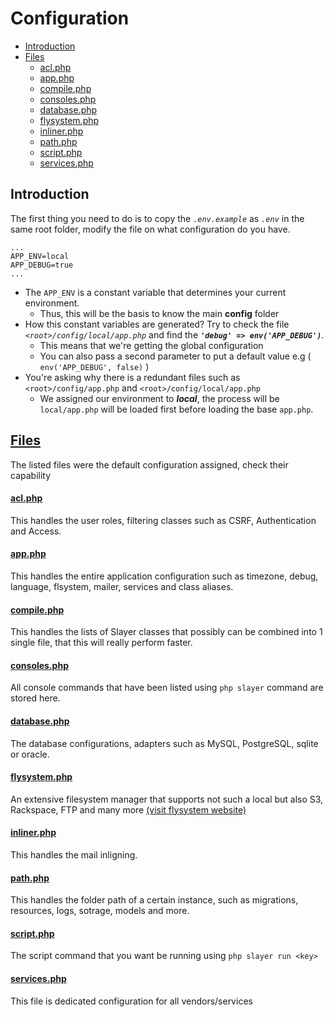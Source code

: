 # Configuration

- [Introduction](#introduction)
- [Files](#files)
    - [acl.php](#aclphp)
    - [app.php](#appphp)
    - [compile.php](#compilephp)
    - [consoles.php](#consolesphp)
    - [database.php](#databasephp)
    - [flysystem.php](#flysystemphp)
    - [inliner.php](#inlinerphp)
    - [path.php](#pathphp)
    - [script.php](#scriptphp)
    - [services.php](#servicesphp)

## Introduction

The first thing you need to do is to copy the *`.env.example`* as *`.env`* in the same root folder, modify the file on what configuration do you have.

```
...
APP_ENV=local
APP_DEBUG=true
...
```

* The `APP_ENV` is a constant variable that determines your current environment.
  * Thus, this will be the basis to know the main __config__ folder
* How this constant variables are generated? Try to check  the file *`<root>/config/local/app.php`* and find the *__`'debug' => env('APP_DEBUG')`__*.
  * This means that we're getting the global configuration
  * You can also pass a second parameter to put a default value e.g ( `env('APP_DEBUG', false)` )
* You're asking why there is a redundant files such as `<root>/config/app.php` and `<root>/config/local/app.php`
  * We assigned our environment to __*local*__, the process will be `local/app.php` will be loaded first before loading the base `app.php`.

## [Files](#files)

The listed files were the default configuration assigned, check their capability

#### [acl.php](#aclphp)
This handles the user roles, filtering classes such as CSRF, Authentication and Access.

#### [app.php](#appphp)
This handles the entire application configuration such as timezone, debug, language, flsystem, mailer, services and class aliases.

#### [compile.php](#compilephp)
This handles the lists of Slayer classes that possibly can be combined into 1 single file, that this will really perform faster.

#### [consoles.php](#consolesphp)
All console commands that have been listed using ``php slayer`` command are stored here.

#### [database.php](#databasephp)
The database configurations, adapters such as MySQL, PostgreSQL, sqlite or oracle.

#### [flysystem.php](#flysystemphp)
An extensive filesystem manager that supports not such a local but also S3, Rackspace, FTP and many more [(visit flysystem website)](http://flysystem.thephpleague.com)

#### [inliner.php](#inlinerphp)
This handles the mail inligning.

#### [path.php](#pathphp)
This handles the folder path of a certain instance, such as migrations, resources, logs, sotrage, models and more.

#### [script.php](#scriptphp)
The script command that you want be running using ``php slayer run <key>``

#### [services.php](#servicesphp)
This file is dedicated configuration for all vendors/services